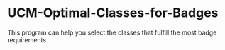 # UCM-Optimal-Classes-for-Badges
This program can help you select the classes that fulfill the most badge requirements
